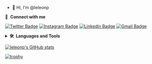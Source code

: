 - 👋 Hi, I’m @leleonp

🔗 &nbsp;**Connect with me**
<p align="left">

[![Twitter Badge](https://img.shields.io/badge/-@leleonp-1ca0f1?style=flat-square&labelColor=1ca0f1&logo=twitter&logoColor=white&link=https://twitter.com/leleono)](https://twitter.com/leleonp) 
[![Instagram Badge](https://img.shields.io/badge/-@leleonp-F44747?style=flat-square&labelColor=F44747&logo=instagram&logoColor=white&link=https://instagram.com/maddhruv)](https://instagram.com/leleonp) 
[![Linkedin Badge](https://img.shields.io/badge/-leleonp-blue?style=flat-square&logo=Linkedin&logoColor=white&link=https://www.linkedin.com/in/midhruvjaink/)](https://www.linkedin.com/in/leleonp/)
[![Gmail Badge](https://img.shields.io/badge/-luisleon22@gmail.com-c14438?style=flat-square&logo=Gmail&logoColor=white&link=mailto:luisleon22@gmail.com)](mailto:luisleon22@gmail.com)
  
  
 <details>
   <summary><b>🛠️&nbsp;&nbsp;Languages&nbsp;and&nbsp;Tools</b></summary>
   <br/>
   <p align="left"> <a href="https://aws.amazon.com" target="_blank"> <img src="https://raw.githubusercontent.com/devicons/devicon/master/icons/amazonwebservices/amazonwebservices-original-wordmark.svg" alt="aws" width="40" height="40"/> </a> <a href="https://azure.microsoft.com/en-in/" target="_blank"> <img src="https://www.vectorlogo.zone/logos/microsoft_azure/microsoft_azure-icon.svg" alt="azure" width="40" height="40"/> </a> <a href="https://www.gnu.org/software/bash/" target="_blank"> <img src="https://www.vectorlogo.zone/logos/gnu_bash/gnu_bash-icon.svg" alt="bash" width="40" height="40"/> </a> <a href="https://www.docker.com/" target="_blank"> <img src="https://raw.githubusercontent.com/devicons/devicon/master/icons/docker/docker-original-wordmark.svg" alt="docker" width="40" height="40"/> </a>
    <a href="https://git-scm.com/" target="_blank"> <img src="https://www.vectorlogo.zone/logos/git-scm/git-scm-icon.svg" alt="git" width="40" height="40"/> </a> 
      <a href="https://git-scm.com/" target="_blank"> <img src="https://www.vectorlogo.zone/logos/jupyter/jupyter-icon.svg" alt="git" width="40" height="40"/> </a> 
    <a href="https://www.linux.org/" target="_blank"> <img src="https://raw.githubusercontent.com/devicons/devicon/master/icons/linux/linux-original.svg" alt="linux" width="40" height="40"/> </a> 
 <a href="https://www.mysql.com/" target="_blank"> <img src="https://raw.githubusercontent.com/devicons/devicon/master/icons/mysql/mysql-original-wordmark.svg" alt="mysql" width="40" height="40"/> </a>
 <a href="https://www.postgresql.org" target="_blank"> <img src="https://raw.githubusercontent.com/devicons/devicon/master/icons/postgresql/postgresql-original-wordmark.svg" alt="postgresql" width="40" height="40"/> </a> <a href="https://www.python.org" target="_blank"> <img src="https://raw.githubusercontent.com/devicons/devicon/master/icons/python/python-original.svg" alt="python" width="40" height="40"/> </a> 
 <a href="https://www.r-project.org.com" target="_blank"> <img src="https://www.vectorlogo.zone/logos/r-project/r-project-icon.svg" alt="gcp" width="40" height="40"/> </a>
 </details>




[![leleonp's GitHub stats](https://github-readme-stats-git-masterrstaa-rickstaa.vercel.app/api?username=leleonp&count_private=true&show_icons=true&theme=dark)](https://github.com/leleonp/github-readme-stats)


[![trophy](https://github-profile-trophy.vercel.app/?username=leleonp)](https://github.com/ryo-ma/github-profile-trophy)
